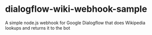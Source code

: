 # dialogflow-wiki-webhook-sample
A simple node.js webhook for Google Dialogflow that does Wikipedia lookups and returns it to the bot
